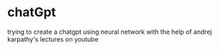 # chatGpt
trying to create a chatgpt using neural network with the help of andrej karpathy's lectures on youtube
